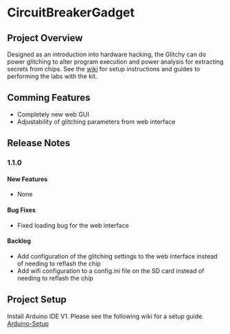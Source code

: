 # CircuitBreakerGadget

## Project Overview
Designed as an introduction into hardware hacking, the Glitchy can do power glitching to alter program execution and power analysis for extracting secrets from chips. 
See the [wiki](https://github.com/miswired/glitchy/wiki) for setup instructions and guides to performing the labs with the kit.

## Comming Features
* Completely new web GUI
* Adjustability of glitching parameters from web interface

## Release Notes
### 1.1.0
#### New Features
* None

#### Bug Fixes
* Fixed loading bug for the web interface

#### Backlog

* Add configuration of the glitching settings to the web interface instead of needing to reflash the chip
* Add wifi configuration to a config.ini file on the SD card instead of needing to reflash the chip

## Project Setup
Install Arduino IDE V1. Please see the following wiki for a setup guide. [Arduino-Setup](https://github.com/miswired/glitchy/wiki/Guide-%E2%80%90-Arduino-Setup)  
